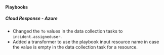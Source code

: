 
#### Playbooks

##### Cloud Response - Azure

- Changed the `To` values in the data collection tasks to `incident.assigneduser`.
- Added a transformer to use the playbook input resource name in case the value is empty in the data collection task for a resource.